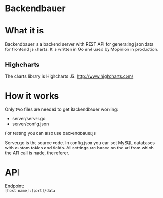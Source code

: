 Backendbauer
============

# What it is

Backendbauer is a backend server with REST API for generating json data for frontend js charts.
It is written in Go and used by Mopinion in production.

## Highcharts
The charts library is Highcharts JS.
http://www.highcharts.com/

# How it works

Only two files are needed to get Backendbauer working:
- server/server.go
- server/config.json

For testing you can also use backendbauer.js

Server.go is the source code. In config.json you can set MySQL databases with custom tables and fields.
All settings are based on the url from which the API call is made, the referer.

# API

Endpoint:  
`[host name]:[port]/data`  




	
